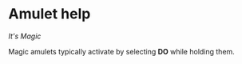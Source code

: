 # Amulet help

*It's Magic*

Magic amulets typically activate by selecting **DO** while holding them.
